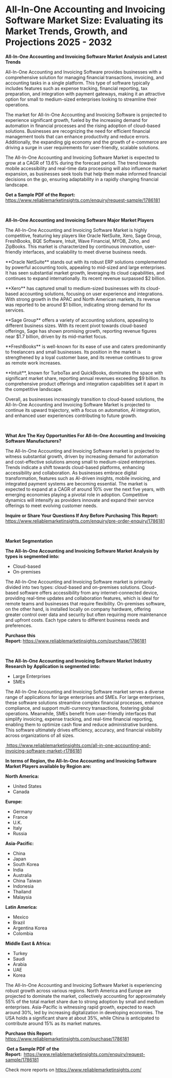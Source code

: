 <p><h1>All-In-One Accounting and Invoicing Software Market Size: Evaluating its Market Trends, Growth, and Projections 2025 - 2032</h1></p><p><strong>All-In-One Accounting and Invoicing Software Market Analysis and Latest Trends</strong></p>
<p><p>All-In-One Accounting and Invoicing Software provides businesses with a comprehensive solution for managing financial transactions, invoicing, and accounting tasks in a single platform. This type of software typically includes features such as expense tracking, financial reporting, tax preparation, and integration with payment gateways, making it an attractive option for small to medium-sized enterprises looking to streamline their operations.</p><p>The market for All-In-One Accounting and Invoicing Software is projected to experience significant growth, fueled by the increasing demand for automation in financial processes and the rising adoption of cloud-based solutions. Businesses are recognizing the need for efficient financial management tools that can enhance productivity and reduce errors. Additionally, the expanding gig economy and the growth of e-commerce are driving a surge in user requirements for user-friendly, scalable solutions.</p><p>The All-In-One Accounting and Invoicing Software Market is expected to grow at a CAGR of 13.6% during the forecast period. The trend towards mobile accessibility and real-time data processing will also influence market expansion, as businesses seek tools that help them make informed financial decisions on the go, ensuring adaptability in a rapidly changing financial landscape.</p></p>
<p><strong>Get a Sample PDF of the Report:&nbsp;</strong> <a href="https://www.reliablemarketinsights.com/enquiry/request-sample/1786181?utm_campaign=3044&utm_medium=2&utm_source=Github&utm_content=ia&utm_term=25032025&utm_id=all-in-one-accounting-and-invoicing-software">https://www.reliablemarketinsights.com/enquiry/request-sample/1786181</a></p>
<p>&nbsp;</p>
<p><strong>All-In-One Accounting and Invoicing Software Major Market Players</strong></p>
<p><p>The All-In-One Accounting and Invoicing Software Market is highly competitive, featuring key players like Oracle NetSuite, Xero, Sage Group, FreshBooks, BQE Software, Intuit, Wave Financial, MYOB, Zoho, and ZipBooks. This market is characterized by continuous innovation, user-friendly interfaces, and scalability to meet diverse business needs.</p><p>**Oracle NetSuite** stands out with its robust ERP solutions complemented by powerful accounting tools, appealing to mid-sized and large enterprises. It has seen substantial market growth, leveraging its cloud capabilities, and continues to expand internationally. Its recent revenue surpassed $2 billion.</p><p>**Xero** has captured small to medium-sized businesses with its cloud-based accounting solutions, focusing on user experience and integrations. With strong growth in the APAC and North American markets, its revenue was reported to be around $1 billion, indicating strong demand for its services.</p><p>**Sage Group** offers a variety of accounting solutions, appealing to different business sizes. With its recent pivot towards cloud-based offerings, Sage has shown promising growth, reporting revenue figures near $1.7 billion, driven by its mid-market focus.</p><p>**FreshBooks** is well-known for its ease of use and caters predominantly to freelancers and small businesses. Its position in the market is strengthened by a loyal customer base, and its revenue continues to grow as remote work increases.</p><p>**Intuit**, known for TurboTax and QuickBooks, dominates the space with significant market share, reporting annual revenues exceeding $9 billion. Its comprehensive product offerings and integration capabilities set it apart in the competitive landscape.</p><p>Overall, as businesses increasingly transition to cloud-based solutions, the All-In-One Accounting and Invoicing Software Market is projected to continue its upward trajectory, with a focus on automation, AI integration, and enhanced user experiences contributing to future growth.</p></p>
<p>&nbsp;</p>
<p><strong>What Are The Key Opportunities For All-In-One Accounting and Invoicing Software Manufacturers?</strong></p>
<p><p>The All-In-One Accounting and Invoicing Software market is projected to witness substantial growth, driven by increasing demand for automation and cost-effective solutions among small to medium-sized enterprises. Trends indicate a shift towards cloud-based platforms, enhancing accessibility and collaboration. As businesses embrace digital transformation, features such as AI-driven insights, mobile invoicing, and integrated payment systems are becoming essential. The market is expected to expand at a CAGR of around 10% over the next five years, with emerging economies playing a pivotal role in adoption. Competitive dynamics will intensify as providers innovate and expand their service offerings to meet evolving customer needs.</p></p>
<p><strong>Inquire or Share Your Questions If Any Before Purchasing This Report:</strong> <a href="https://www.reliablemarketinsights.com/enquiry/pre-order-enquiry/1786181?utm_campaign=3044&utm_medium=2&utm_source=Github&utm_content=ia&utm_term=25032025&utm_id=all-in-one-accounting-and-invoicing-software">https://www.reliablemarketinsights.com/enquiry/pre-order-enquiry/1786181</a></p>
<p>&nbsp;</p>
<p><strong>Market Segmentation</strong></p>
<p><strong>The All-In-One Accounting and Invoicing Software Market Analysis by types is segmented into:</strong></p>
<p><ul><li>Cloud-based</li><li>On-premises</li></ul></p>
<p><p>The All-In-One Accounting and Invoicing Software market is primarily divided into two types: cloud-based and on-premises solutions. Cloud-based software offers accessibility from any internet-connected device, providing real-time updates and collaboration features, which is ideal for remote teams and businesses that require flexibility. On-premises software, on the other hand, is installed locally on company hardware, offering greater control over data and security but often requiring more maintenance and upfront costs. Each type caters to different business needs and preferences.</p></p>
<p><strong>Purchase this Report:&nbsp;</strong><a href="https://www.reliablemarketinsights.com/purchase/1786181?utm_campaign=3044&utm_medium=2&utm_source=Github&utm_content=ia&utm_term=25032025&utm_id=all-in-one-accounting-and-invoicing-software">https://www.reliablemarketinsights.com/purchase/1786181</a></p>
<p>&nbsp;</p>
<p><strong>The All-In-One Accounting and Invoicing Software Market Industry Research by Application is segmented into:</strong></p>
<p><ul><li>Large Enterprises</li><li>SMEs</li></ul></p>
<p><p>The All-In-One Accounting and Invoicing Software market serves a diverse range of applications for large enterprises and SMEs. For large enterprises, these software solutions streamline complex financial processes, enhance compliance, and support multi-currency transactions, fostering global operations. Meanwhile, SMEs benefit from user-friendly interfaces that simplify invoicing, expense tracking, and real-time financial reporting, enabling them to optimize cash flow and reduce administrative burdens. This software ultimately drives efficiency, accuracy, and financial visibility across organizations of all sizes.</p></p>
<p><a href="https://www.reliablemarketinsights.com/all-in-one-accounting-and-invoicing-software-market-r1786181?utm_campaign=3044&utm_medium=2&utm_source=Github&utm_content=ia&utm_term=25032025&utm_id=all-in-one-accounting-and-invoicing-software">&nbsp;https://www.reliablemarketinsights.com/all-in-one-accounting-and-invoicing-software-market-r1786181</a></p>
<p><strong>In terms of Region, the All-In-One Accounting and Invoicing Software Market Players available by Region are:</strong></p>
<p>
    <p> <strong> North America: </strong>
        <ul>
            <li>United States</li>
            <li>Canada</li>
        </ul>
        </p> 
    <p> <strong> Europe: </strong>
        <ul>
            <li>Germany</li>
            <li>France</li>
            <li>U.K.</li>
            <li>Italy</li>
            <li>Russia</li>
        </ul>
        </p> 
    <p> <strong> Asia-Pacific: </strong>
        <ul>
            <li>China</li>
            <li>Japan</li>
            <li>South Korea</li>
            <li>India</li>
            <li>Australia</li>
            <li>China Taiwan</li>
            <li>Indonesia</li>
            <li>Thailand</li>
            <li>Malaysia</li>
        </ul>
        </p> 
    <p> <strong> Latin America: </strong>
        <ul>
            <li>Mexico</li>
            <li>Brazil</li>
            <li>Argentina Korea</li>
            <li>Colombia</li>
        </ul>
        </p> 
    <p> <strong> Middle East & Africa: </strong>
        <ul>
            <li>Turkey</li>
            <li>Saudi</li>
            <li>Arabia</li>
            <li>UAE</li>
            <li>Korea</li>
        </ul>
    </p>
    </p>
<p><p>The All-In-One Accounting and Invoicing Software Market is experiencing robust growth across various regions. North America and Europe are projected to dominate the market, collectively accounting for approximately 55% of the total market share due to strong adoption by small and medium enterprises. Asia-Pacific is witnessing rapid growth, expected to reach around 30%, led by increasing digitalization in developing economies. The USA holds a significant share at about 35%, while China is anticipated to contribute around 15% as its market matures.</p></p>
<p><strong>Purchase this Report: </strong><a href="https://www.reliablemarketinsights.com/purchase/1786181?utm_campaign=3044&utm_medium=2&utm_source=Github&utm_content=ia&utm_term=25032025&utm_id=all-in-one-accounting-and-invoicing-software">https://www.reliablemarketinsights.com/purchase/1786181</a></p>
<p>&nbsp;<strong>Get a Sample PDF of the Report:&nbsp;&nbsp;</strong><a href="https://www.reliablemarketinsights.com/enquiry/request-sample/1786181?utm_campaign=3044&utm_medium=2&utm_source=Github&utm_content=ia&utm_term=25032025&utm_id=all-in-one-accounting-and-invoicing-software">https://www.reliablemarketinsights.com/enquiry/request-sample/1786181</a></p>
<p><strong></strong></p>
<p>Check more reports on <a href="https://www.reliablemarketinsights.com/?utm_campaign=3044&utm_medium=2&utm_source=Github&utm_content=ia&utm_term=25032025&utm_id=all-in-one-accounting-and-invoicing-software">https://www.reliablemarketinsights.com/</a></p>